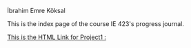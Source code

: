 İbrahim Emre Köksal

This is the index page of the course IE 423's progress journal.

[This is the HTML Link for Project1 :](https://github.com/BU-IE-423/fall-23-ibrahimkoksal/423%20Project%201/Project1.html)
